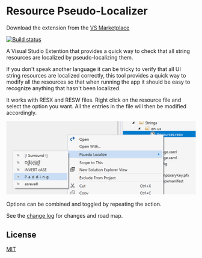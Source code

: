 # Resource Pseudo-Localizer

Download the extension from the [VS Marketplace](https://marketplace.visualstudio.com/items?itemName=MattLaceyLtd.ResourcePseudoLocalizer)

[![Build status](https://ci.appveyor.com/api/projects/status/kethy80vjrqfsucc?svg=true)](https://ci.appveyor.com/project/mrlacey/respsuedoloc)

A Visual Studio Extention that provides a quick way to check that all string resources are localized by pseudo-localizing them.

If you don't speak another language it can be tricky to verify that all UI string resources are localized correctly, this tool provides a quick way to modify all the resources so that when running the app it should be easy to recognize anything that hasn't been localized.

It works with RESX and RESW files. Right click on the resource file and select the option you want. All the entries in the file will then be modified accordingly.

![Example of context menu](./assets/rpl-contextmenu.png)

Options can be combined and toggled by repeating the action.

See the [change log](CHANGELOG.md) for changes and road map.

## License

[MIT](LICENSE)
